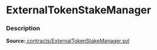 # ExternalTokenStakeManager

### Description <a id="description"></a>

**Source:**[ contracts/ExternalTokenStakeManager.sol](https://github.com/perifinance/peri-finance/blob/master/contracts/ExternalTokenStakeManager.sol)

